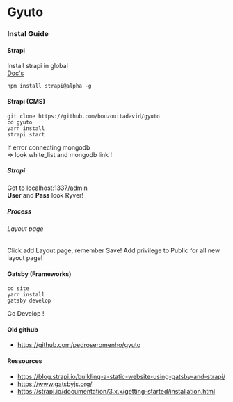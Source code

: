 # Gyuto

### Instal Guide
#### Strapi
Install strapi in global  
[Doc's](https://strapi.io/documentation/3.x.x/getting-started/installation.html#requirements)
```
npm install strapi@alpha -g
```
#### Strapi (CMS)
```
git clone https://github.com/bouzouitadavid/gyuto
cd gyuto
yarn install
strapi start
```
If error connecting mongodb  
=> look white_list and mongodb link !

##### Strapi
Got to localhost:1337/admin  
**User** and **Pass** look Ryver!

##### Process
###### Layout page
Click add Layout page, remember Save!
Add privilege to Public for all new layout page!

#### Gatsby (Frameworks)
```
cd site
yarn install
gatsby develop
```
Go Develop !

#### Old github
- https://github.com/pedroseromenho/gyuto
#### Ressources
- https://blog.strapi.io/building-a-static-website-using-gatsby-and-strapi/
- https://www.gatsbyjs.org/
- https://strapi.io/documentation/3.x.x/getting-started/installation.html
